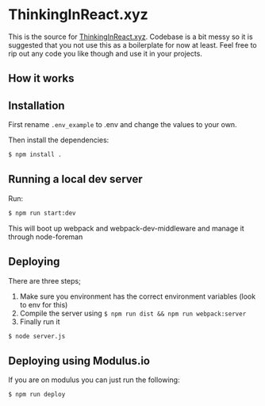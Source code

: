 # ThinkingInReact.xyz

This is the source for [ThinkingInReact.xyz](https://www.ThinkingInReact.xyz). Codebase is a bit messy so it is suggested that you not use this as a boilerplate for now at least. Feel free to rip out any code you like though and use it in your projects.

## How it works

## Installation

First rename `.env_example` to .env and change the values to your own.

Then install the dependencies:

```sh
$ npm install .
```

## Running a local dev server

Run:

```sh
$ npm run start:dev
```

This will boot up webpack and webpack-dev-middleware and manage it through node-foreman

## Deploying

There are three steps;

1. Make sure you environment has the correct environment variables (look to env for this)
2. Compile the server using `$ npm run dist && npm run webpack:server`
3. Finally run it

```sh
$ node server.js
```

## Deploying using Modulus.io

If you are on modulus you can just run the following:

```sh
$ npm run deploy
```
